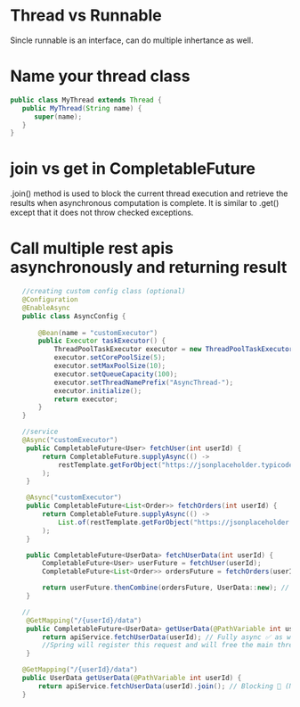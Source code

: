 # Thread vs Runnable
Sincle runnable is an interface, can do multiple inhertance as well.

# Name your thread class
```java
public class MyThread extends Thread {
   public MyThread(String name) {
      super(name);
   }
}
```

# join vs get in CompletableFuture
.join() method is used to block the current thread execution and retrieve the results when asynchronous computation is complete. It is similar to .get() except that it does not throw checked exceptions.

# Call multiple rest apis asynchronously and returning result
```java
   //creating custom config class (optional)
   @Configuration
   @EnableAsync
   public class AsyncConfig {
   
       @Bean(name = "customExecutor")
       public Executor taskExecutor() {
           ThreadPoolTaskExecutor executor = new ThreadPoolTaskExecutor();
           executor.setCorePoolSize(5);
           executor.setMaxPoolSize(10);
           executor.setQueueCapacity(100);
           executor.setThreadNamePrefix("AsyncThread-");
           executor.initialize();
           return executor;
       }
   }

   //service
   @Async("customExecutor")
    public CompletableFuture<User> fetchUser(int userId) {
        return CompletableFuture.supplyAsync(() ->
            restTemplate.getForObject("https://jsonplaceholder.typicode.com/users/" + userId, User.class)
        );
    }

    @Async("customExecutor")
    public CompletableFuture<List<Order>> fetchOrders(int userId) {
        return CompletableFuture.supplyAsync(() ->
            List.of(restTemplate.getForObject("https://jsonplaceholder.typicode.com/posts?userId=" + userId, Order[].class))
        );
    }

    public CompletableFuture<UserData> fetchUserData(int userId) {
        CompletableFuture<User> userFuture = fetchUser(userId);
        CompletableFuture<List<Order>> ordersFuture = fetchOrders(userId);

        return userFuture.thenCombine(ordersFuture, UserData::new); // Non-blocking ✅
    }

   //
    @GetMapping("/{userId}/data")
    public CompletableFuture<UserData> getUserData(@PathVariable int userId) {
        return apiService.fetchUserData(userId); // Fully async ✅ as we are returning Completable<Future> so CompletableFuture will be immedietly returned to client
        //Spring will register this request and will free the main thread and when asynchronous task completes the data will be returned to client in json form
    }

   @GetMapping("/{userId}/data")
   public UserData getUserData(@PathVariable int userId) {
       return apiService.fetchUserData(userId).join(); // Blocking 🚨 (Not recommended)
   }
```
